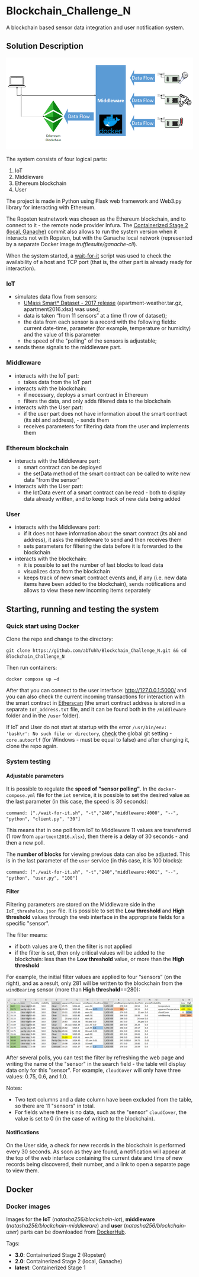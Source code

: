 # Blockchain_Challenge_N
A blockchain based sensor data integration and user notification system.


## Solution Description

![System architecture image](/System_architecture.png)

The system consists of four logical parts:
1. IoT
2. Middleware
3. Ethereum blockchain 
4. User

The project is made in Python using Flask web framework and Web3.py library for interacting with Ethereum. 

The Ropsten testnetwork was chosen as the Ethereum blockchain, and to connect to it - the remote node provider Infura. The [Containerized Stage 2 (local, Ganache)](https://github.com/abTuhh/Blockchain_Challenge_N/commit/f85ef91ef2fadcda5db4e6c4297916dd976189b0) commit also allows to run the system version when it interacts not with Ropsten, but with the Ganache local network (represented by a separate Docker image *trufflesuite/ganache-cli*).

When the system started, a [wait-for-it](https://github.com/vishnubob/wait-for-it) script was used to check the availability of a host and TCP port (that is, the other part is already ready for interaction).


### IoT
- simulates data flow from sensors:
    - [UMass Smart* Dataset - 2017 release](https://traces.cs.umass.edu/index.php/Smart/Smart) (apartment-weather.tar.gz, apartment2016.xlsx) was used;
    - data is taken “from 11 sensors” at a time (1 row of dataset);
    - the data from each sensor is a record with the following fields: current date-time, parameter (for example, temperature or humidity) and the value of this parameter
    - the speed of the "polling" of the sensors is adjustable;
- sends these signals to the middleware part.

### Middleware
- interacts with the IoT part:
     - takes data from the IoT part
- interacts with the blockchain:
     - if necessary, deploys a smart contract in Ethereum
     - filters the data, and only adds filtered data to the blockchain
- interacts with the User part:
    - if the user part does not have information about the smart contract (its abi and address), - sends them 
     - receives parameters for filtering data from the user and implements them

### Ethereum blockchain
- interacts with the Middleware part:
    - smart contract can be deployed
    - the setData method of the smart contract can be called to write new data "from the sensor"
- interacts with the User part:
    - the IotData event of a smart contract can be read - both to display data already written, and to keep track of new data being added

### User
- interacts with the Middleware part:
     - if it does not have information about the smart contract (its abi and address), it asks the middleware to send and then receives them
     - sets parameters for filtering the data before it is forwarded to the blockchain
- interacts with the blockchain:
     - it is possible to set the number of last blocks to load data
     - visualizes data from the blockchain
     - keeps track of new smart contract events and, if any (i.e. new data items have been added to the blockchain), sends notifications and allows to view these new incoming items separately


## Starting, running and testing the system

### Quick start using Docker

Clone the repo and change to the directory:
```
git clone https://github.com/abTuhh/Blockchain_Challenge_N.git && cd Blockchain_Challenge_N
```
Then run containers: 
```
docker compose up –d
```
After that you can connect to the user interface: http://127.0.0.1:5000/ and you can also check the current incoming transactions for interaction with the smart contract in [Etherscan](https://ropsten.etherscan.io/address/0xf8fe858464629f80c89f78e2b59798c09635a33b) (the smart contract address is stored in a separate `IoT_address.txt` file, and it can be found both in the `/middleware` folder and in the `/user` folder).

If IoT and User do not start at startup with the error `/usr/bin/env: 'bash\r': No such file or directory`, [check](https://docs.github.com/en/get-started/getting-started-with-git/configuring-git-to-handle-line-endings) the global git setting - `core.autocrlf` (for Windows - must be equal to false) and after changing it, clone the repo again.


### System testing

#### Adjustable parameters

It is possible to regulate the **speed of "sensor polling"**. In the `docker-compose.yml` file for the `iot` service, it is possible to set the desired value as the last parameter (in this case, the speed is 30 seconds):
```
command: ["./wait-for-it.sh", "-t","240","middleware:4000", "--", "python", "client.py", "30"] 
```
This means that in one poll from IoT to Middleware 11 values are transferred (1 row from `apartment2016.xlsx`), then there is a delay of 30 seconds - and then a new poll.

The **number of blocks** for viewing previous data can also be adjusted. This is in the last parameter of the `user` service (in this case, it is 100 blocks):
```
command: ["./wait-for-it.sh", "-t","240","middleware:4001", "--", "python", "user.py", "100"]
```

#### Filter

Filtering parameters are stored on the Middleware side in the `IoT_thresholds.json` file. It is possible to set the **Low threshold** and **High threshold** values through the web interface in the appropriate fields for a specific "sensor".

The filter means:
- if both values are 0, then the filter is not applied
- if the filter is set, then only critical values will be added to the blockchain: less than the **Low threshold** value, or more than the **High threshold**

For example, the initial filter values are applied to four “sensors” (on the right), and as a result, only 281 will be written to the blockchain from the `windBearing` sensor (more than **High threshold**==280):

![Filter image](/Filtering.png)

After several polls, you can test the filter by refreshing the web page and writing the name of the "sensor" in the search field - the table will display data only for this "sensor". For example, `cloudCover` will only have three values: 0.75, 0.6, and 1.0.

Notes:
- Two text columns and a date column have been excluded from the table, so there are 11 "sensors" in total.
- For fields where there is no data, such as the "sensor" `cloudCover`, the value is set to 0 (in the case of writing to the blockchain).

#### Notifications

On the User side, a check for new records in the blockchain is performed every 30 seconds. As soon as they are found, a notification will appear at the top of the web interface containing the current date and time of new records being discovered, their number, and a link to open a separate page to view them.


## Docker
### Docker images
Images for the **IoT** (*natasha256/blockchain-iot*), **middleware** (*natasha256/blockchain-middleware*) and **user** (*natasha256/blockchain-user*) parts can be downloaded from [DockerHub](https://hub.docker.com/u/natasha256).

Tags:

- **3.0**: Containerized Stage 2 (Ropsten)
- **2.0**: Containerized Stage 2 (local, Ganache)
- **latest**: Containerized Stage 1
